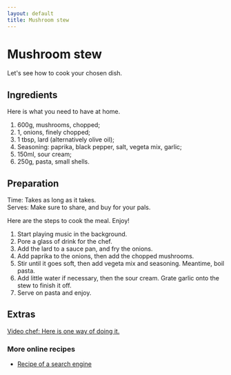```yaml
---
layout: default
title: Mushroom stew
---
```


# Mushroom stew

Let's see how to cook your chosen dish.

## Ingredients

Here is what you need to have at home.

1. 600g, mushrooms, chopped;
2. 1, onions, finely chopped;
3. 1 tbsp, lard (alternatively olive oil);
4. Seasoning: paprika, black pepper, salt, vegeta mix, garlic;
5. 150ml, sour cream;
6. 250g, pasta, small shells.

## Preparation

Time: Takes as long as it takes.  
Serves: Make sure to share, and buy for your pals.

Here are the steps to cook the meal. Enjoy!

1. Start playing music in the background.
2. Pore a glass of drink for the chef.
3. Add the lard to a sauce pan, and fry the onions.
4. Add paprika to the onions, then add the chopped mushrooms.
5. Stir until it goes soft, then add vegeta mix and seasoning. Meantime, boil pasta.
6. Add little water if necessary, then the sour cream. Grate garlic onto the stew to finish it off.
7. Serve on pasta and enjoy.

## Extras

[Video chef: Here is one way of doing it.](https://youtu.be/UxZk762hZgM)

### More online recipes

* [Recipe of a search engine](www.google.com)